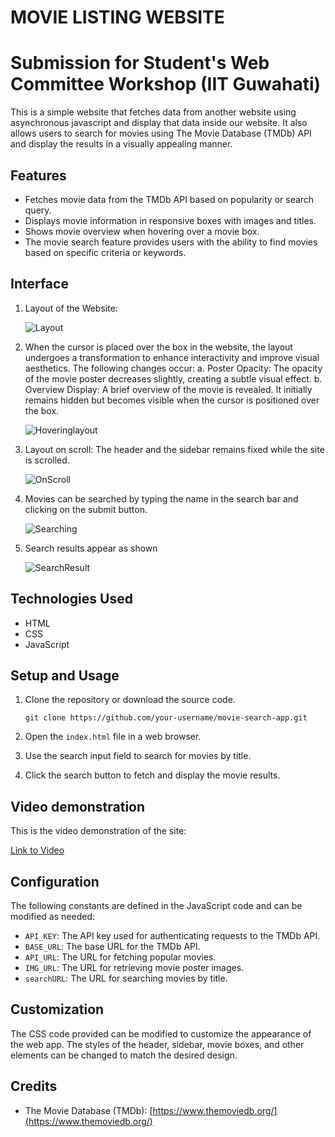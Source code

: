 # MOVIE LISTING WEBSITE
# Submission for Student's Web Committee Workshop (IIT Guwahati)

This is a simple website that fetches data from another website using asynchronous javascript and display that data inside our website.
It also allows users to search for movies using The Movie Database (TMDb) API and display the results in a visually appealing manner.

## Features

- Fetches movie data from the TMDb API based on popularity or search query.
- Displays movie information in responsive boxes with images and titles.
- Shows movie overview when hovering over a movie box.
- The movie search feature provides users with the ability to find movies based on specific criteria or keywords.

## Interface

1. Layout of the Website:
   
      ![Layout](https://github.com/DrishtiA/Movie-Listing-Site/assets/106471875/291b7620-dba2-4c2e-9012-9b80a6b594b0)


2. When the cursor is placed over the box in the website, the layout undergoes a transformation to enhance interactivity and improve visual aesthetics. The following changes occur:
   a. Poster Opacity: The opacity of the movie poster decreases slightly, creating a subtle visual effect.
   b. Overview Display: A brief overview of the movie is revealed. It initially remains hidden but becomes visible when the cursor is positioned over the box.
   
      ![Hoveringlayout](https://github.com/DrishtiA/Movie-Listing-Site/assets/106471875/2c03eb3c-0ebe-4da4-91b6-fb6f9349f2eb)
      
3. Layout on scroll:
   The header and the sidebar remains fixed while the site is scrolled.
       
     ![OnScroll](https://github.com/DrishtiA/Movie-Listing-Site/assets/106471875/f18f390b-6097-49c5-88d9-5c6f29ed4d65)  
     
 4. Movies can be searched by typing the name in the search bar and clicking on the submit button.
        
      
      ![Searching](https://github.com/DrishtiA/Movie-Listing-Site/assets/106471875/8faf462f-3be0-47e8-ab97-c834b3a97f59)
      
  5. Search results appear as shown

      ![SearchResult](https://github.com/DrishtiA/Movie-Listing-Site/assets/106471875/397d0bd5-ad1c-457b-94a8-f9eeb8bb613a)


## Technologies Used

- HTML
- CSS
- JavaScript

## Setup and Usage

1. Clone the repository or download the source code.

       git clone https://github.com/your-username/movie-search-app.git

2. Open the `index.html` file in a web browser.

3. Use the search input field to search for movies by title.

4. Click the search button to fetch and display the movie results.

## Video demonstration

   This is the video demonstration of the site:
   

[Link to Video](https://drive.google.com/file/d/1feXJzTrrKq9oGQ99q_HmszyM_g7JNmOl/view?usp=drivesdk)


## Configuration

The following constants are defined in the JavaScript code and can be modified as needed:

- `API_KEY`: The API key used for authenticating requests to the TMDb API.
- `BASE_URL`: The base URL for the TMDb API.
- `API_URL`: The URL for fetching popular movies.
- `IMG_URL`: The URL for retrieving movie poster images.
- `searchURL`: The URL for searching movies by title.

## Customization

The CSS code provided can be modified to customize the appearance of the web app. The styles of the header, sidebar, movie boxes, and other elements can be changed to match the desired design.

## Credits

- The Movie Database (TMDb): [https://www.themoviedb.org/](https://www.themoviedb.org/)

